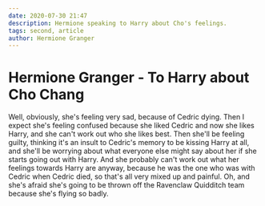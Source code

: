 ```yaml
---
date: 2020-07-30 21:47
description: Hermione speaking to Harry about Cho's feelings.
tags: second, article
author: Hermione Granger
---
```

# Hermione Granger - To Harry about Cho Chang

Well, obviously, she\'s feeling very sad, because of Cedric dying. Then I expect she's feeling confused because she liked Cedric and now she likes Harry, and she can't work out who she likes best. Then she'll be feeling guilty, thinking it's an insult to Cedric's memory to be kissing Harry at all, and she'll be worrying about what everyone else might say about her if she starts going out with Harry. And she probably can't work out what her feelings towards Harry are anyway, because he was the one who was with Cedric when Cedric died, so that's all very mixed up and painful. Oh, and she's afraid she's going to be thrown off the Ravenclaw Quidditch team because she's flying so badly.
